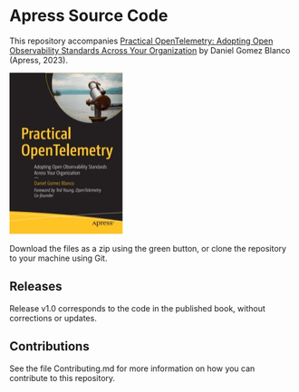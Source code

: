 # Apress Source Code

This repository accompanies [Practical OpenTelemetry: Adopting Open Observability Standards Across Your Organization](https://www.link.springer.com/book/10.1007/9781484290743) by Daniel Gomez Blanco (Apress, 2023).

[comment]: #cover
![Cover image](9781484290743.jpg)

Download the files as a zip using the green button, or clone the repository to your machine using Git.

## Releases

Release v1.0 corresponds to the code in the published book, without corrections or updates.

## Contributions

See the file Contributing.md for more information on how you can contribute to this repository.